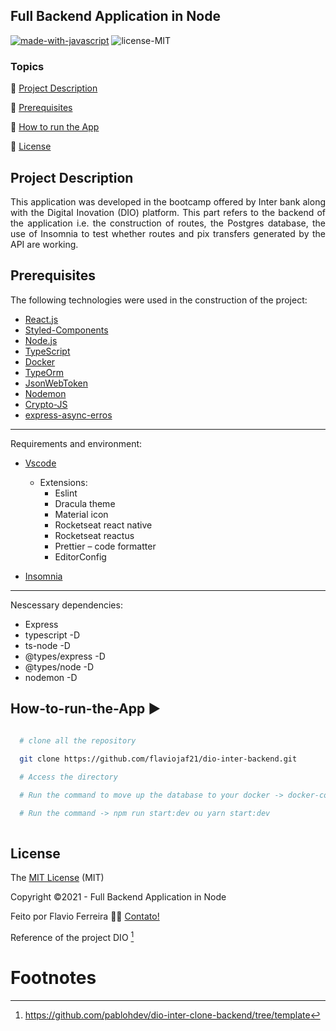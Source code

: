 ## Full Backend Application in Node

[![made-with-javascript](https://img.shields.io/badge/Made%20with-JavaScript-1f425f.svg)](https://www.javascript.com)
![license-MIT](https://img.shields.io/badge/license-MIT-green)

### Topics

:small_blue_diamond: [Project Description](#Project-Description)

:small_blue_diamond: [Prerequisites](#Prerequisites)

:small_blue_diamond: [How to run the App](#How-to-run-the-App)

:small_blue_diamond: [License](#License)



## Project Description

<p align="justify">
  This application was developed in the bootcamp offered by Inter bank along with the Digital Inovation (DIO) platform. This part refers to the backend of the application i.e. the construction of routes, the Postgres database, the use of Insomnia to test whether routes and pix transfers generated by the API are working. 
</p>

## Prerequisites

The following technologies were used in the construction of the project:

- [React.js][react]
- [Styled-Components][styled]
- [Node.js][nodejs]
- [TypeScript][typescript]
- [Docker][docker]  
- [TypeOrm][typeorm]
- [JsonWebToken][jsonwebtoken]
- [Nodemon][nodemon]
- [Crypto-JS][cryptojs]
- [express-async-erros][expresserrors]

---
Requirements and environment:

- [Vscode][vscode]
  - Extensions:
    - Eslint
    - Dracula theme
    - Material icon
    - Rocketseat react native
    - Rocketseat reactus
    - Prettier – code formatter
    - EditorConfig 
 
- [Insomnia][Insomnia] 
---
Nescessary dependencies:

- Express
- typescript -D
- ts-node -D 
- @types/express -D
- @types/node -D
- nodemon -D

## How-to-run-the-App :arrow_forward:

```bash

  # clone all the repository 
  
  git clone https://github.com/flaviojaf21/dio-inter-backend.git

  # Access the directory

  # Run the command to move up the database to your docker -> docker-compose up -d

  # Run the command -> npm run start:dev ou yarn start:dev
  
  ```
  
## License

The [MIT License]() (MIT)

Copyright :copyright:2021 - Full Backend Application in Node

Feito por Flavio Ferreira 👋🏽 [Contato!](https://www.linkedin.com/in/flaviojaf21/)

Reference of the project DIO [^1]

Footnotes
=========

[^1]: https://github.com/pablohdev/dio-inter-clone-backend/tree/template

[react]: https://pt-br.reactjs.org/
[styled]: https://styled-components.com/
[nodejs]: https://nodejs.org/
[typescript]: https://www.typescriptlang.org/
[typeorm]: https://typeorm.io/#/
[Joi]: https://joi.dev/api/?v=17.4.2
[docker]: https://docs.docker.com/
[bcrypt]: https://www.npmjs.com/package/bcryptjs
[jsonwebtoken]: https://www.npmjs.com/package/jsonwebtoken
[multer]: https://www.npmjs.com/package/multer
[datefns]: https://date-fns.org/
[ethereal]: https://ethereal.email/
[handlebars]: https://handlebarsjs.com/
[Vscode]: https://code.visualstudio.com/
[nodemon]: https://www.npmjs.com/package/nodemon
[cryptojs]: https://www.npmjs.com/package/crypto-js
[expresserrors]: https://www.npmjs.com/package/express-async-errors
[Insomnia]: https://insomnia.rest/







